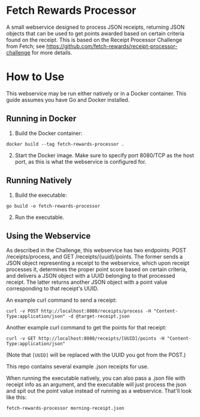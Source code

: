 # Fetch Rewards Processor

A small webservice designed to process JSON receipts, returning JSON objects that can be used to get points awarded based on certain criteria found on the receipt. This is based on the Receipt Processor Challenge from Fetch; see https://github.com/fetch-rewards/receipt-processor-challenge for more details.

# How to Use

This webservice may be run either natively or in a Docker container. This guide assumes you have Go and Docker installed.

## Running in Docker

1. Build the Docker container:

``` docker build --tag fetch-rewards-processor . ```

2. Start the Docker image. Make sure to specify port 8080/TCP as the host port, as this is what the webservice is configured for.

## Running Natively

1. Build the executable:

``` go build -o fetch-rewards-processor ```

2. Run the executable.

## Using the Webservice

As described in the Challenge, this webservice has two endpoints: POST /receipts/process, and GET /receipts/{uuid}/points. The former sends a JSON object representing a receipt to the webservice, which upon receipt processes it, determines the proper point score based on certain criteria, and delivers a JSON object with a UUID belonging to that processed receipt. The latter returns another JSON object with a point value corresponding to that receipt's UUID.

An example curl command to send a receipt:

``` curl -v POST http://localhost:8080/receipts/process -H "Content-Type:application/json" -d @target-receipt.json ```

Another example curl command to get the points for that receipt:

``` curl -v GET http://localhost:8080/receipts/[UUID]/points -H "Content-Type:application/json" ```

(Note that `[UUID]` will be replaced with the UUID you got from the POST.)

This repo contains several example .json receipts for use.

When running the executable natively, you can also pass a .json file with receipt info as an argument, and the executable will just process the json and spit out the point value instead of running as a webservice. That'll look like this:

``` fetch-rewards-processor morning-receipt.json ```
